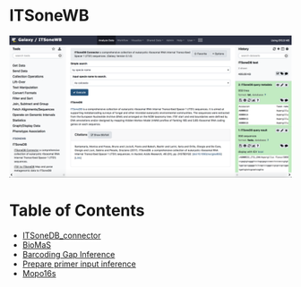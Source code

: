ITSoneWB
========

![itsonewb_home](https://github.com/ibiom-cnr/itsonewb/raw/master/docs/images/itsonewb_home.png)



# Table of Contents <a name="toc" />
- [ITSoneDB_connector](https://github.com/ibiom-cnr/itsonewb/tree/master/itsonedb_wrapper#itsonedb-connector)
- [BioMaS](https://github.com/ibiom-cnr/itsonewb/tree/master/biomas_wrapper#biomas-galaxy)
- [Barcoding Gap Inference](https://github.com/ibiom-cnr/itsonewb/tree/master/barcoding_gap_wrapper#barcoding-gap-inference)
- [Prepare primer input inference](https://github.com/ibiom-cnr/itsonewb/tree/master/prepare_primer_inference_files_wrapper#prepare-primer-input-inference)
- [Mopo16s](https://github.com/ibiom-cnr/itsonewb/tree/master/mopo16s_wrapper#mopo16s-galaxy-wrapper)
